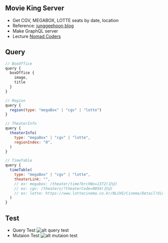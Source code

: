 ## Movie King Server
+ Get CGV, MEGABOX, LOTTE seats by date, location
+ Reference: [junggeehoon blog](https://medium.com/@junggeehoon/%ED%81%AC%EB%A1%A4%EB%9F%AC%EB%A5%BC-%EC%9D%B4%EC%9A%A9%ED%95%B4-cgv-imax-%EB%AA%85%EB%8B%B9-%EC%9E%90%EB%A6%AC%EB%A5%BC-%EC%98%88%EB%A7%A4%ED%95%98%EC%9E%90-772255dd0431)
+ Make GraphQL server
+ Lecture [Nomad Coders](https://www.youtube.com/watch?v=dGB0m7agxKE&list=PL7jH19IHhOLOpU_yAYzCO4iQNvdou1AnK&index=2)

## Query
```js
// BoxOffice
query {
  boxOffice {
    image,
    title
  }
}

// Region
query {
  region(type: "megaBox" | "cgv" | "lotte")
}

// TheaterInfo
query {
  theaterInfo(
    type: "megaBox" | "cgv" | "lotte",
    regionIndex: "0",
  )
}

// TimeTable
query {
  timeTable(
    type: "megaBox" | "cgv" | "lotte",
    theaterLink: "",
    // ex: megabox: /theater/time?brchNo=1372(강남)
    // ex: cgv: /theaters/?theaterCode=0056(강남)
    // ex: lotte: https://www.lottecinema.co.kr/NLCHS/Cinema/Detail?divisionCode=1&detailDivisionCode=1&cinemaID=1013 
  )
}
````

## Test
+ Query Test
![alt query test](https://d39c58j2fkj161.cloudfront.net/query-test.png)
+ Mutaion Test
![alt mutaion test](https://d39c58j2fkj161.cloudfront.net/mutation-test.png)